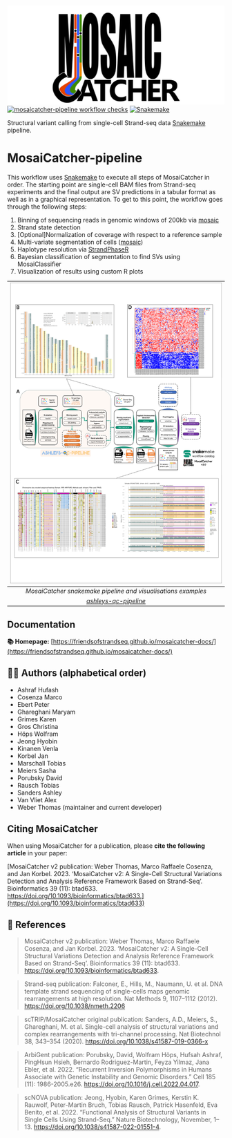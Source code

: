 ![MosaiCatcher](docs/images/mosaic_logo.png)
[![mosaicatcher-pipeline workflow checks](https://github.com/friendsofstrandseq/mosaicatcher-pipeline/actions/workflows/main.yaml/badge.svg)](https://github.com/friendsofstrandseq/mosaicatcher-pipeline/actions/workflows/main.yaml)
[![Snakemake](https://img.shields.io/badge/sna.0-brightgreen.svg)](https://snakemake.github.io)

Structural variant calling from single-cell Strand-seq data [Snakemake](https://github.com/snakemake/snakemake) pipeline.

# MosaiCatcher-pipeline

This workflow uses [Snakemake](https://github.com/snakemake/snakemake) to
execute all steps of MosaiCatcher in order. The starting point are single-cell
BAM files from Strand-seq experiments and the final output are SV predictions in
a tabular format as well as in a graphical representation. To get to this point,
the workflow goes through the following steps:

1. Binning of sequencing reads in genomic windows of 200kb via [mosaic](https://github.com/friendsofstrandseq/mosaicatcher)
2. Strand state detection
3. [Optional]Normalization of coverage with respect to a reference sample
4. Multi-variate segmentation of cells ([mosaic](https://github.com/friendsofstrandseq/mosaicatcher))
5. Haplotype resolution via [StrandPhaseR](https://github.com/daewoooo/StrandPhaseR)
6. Bayesian classification of segmentation to find SVs using MosaiClassifier
7. Visualization of results using custom R plots

|                    ![summary](docs/images/figure_pipeline.png)                     |
| :--------------------------------------------------------------------------------: |
|           _MosaiCatcher snakemake pipeline and visualisations examples_            |
| _[ashleys-qc-pipeline](https://github.com/friendsofstrandseq/ashleys-qc-pipeline)_ |

## Documentation

**📚 Homepage:** [https://friendsofstrandseq.github.io/mosaicatcher-docs/](https://friendsofstrandseq.github.io/mosaicatcher-docs/)

## 💂‍♂️ Authors (alphabetical order)

- Ashraf Hufash
- Cosenza Marco
- Ebert Peter
- Ghareghani Maryam
- Grimes Karen
- Gros Christina
- Höps Wolfram
- Jeong Hyobin
- Kinanen Venla
- Korbel Jan
- Marschall Tobias
- Meiers Sasha
- Porubsky David
- Rausch Tobias
- Sanders Ashley
- Van Vliet Alex
- Weber Thomas (maintainer and current developer)

## Citing MosaiCatcher

When using MosaiCatcher for a publication, please **cite the following article** in your paper:

[MosaiCatcher v2 publication: Weber Thomas, Marco Raffaele Cosenza, and Jan Korbel. 2023. ‘MosaiCatcher v2: A Single-Cell Structural Variations Detection and Analysis Reference Framework Based on Strand-Seq’. Bioinformatics 39 (11): btad633. https://doi.org/10.1093/bioinformatics/btad633.](https://doi.org/10.1093/bioinformatics/btad633)

## 📕 References

> MosaiCatcher v2 publication: Weber Thomas, Marco Raffaele Cosenza, and Jan Korbel. 2023. ‘MosaiCatcher v2: A Single-Cell Structural Variations Detection and Analysis Reference Framework Based on Strand-Seq’. Bioinformatics 39 (11): btad633. https://doi.org/10.1093/bioinformatics/btad633.

> Strand-seq publication: Falconer, E., Hills, M., Naumann, U. et al. DNA template strand sequencing of single-cells maps genomic rearrangements at high resolution. Nat Methods 9, 1107–1112 (2012). https://doi.org/10.1038/nmeth.2206

> scTRIP/MosaiCatcher original publication: Sanders, A.D., Meiers, S., Ghareghani, M. et al. Single-cell analysis of structural variations and complex rearrangements with tri-channel processing. Nat Biotechnol 38, 343–354 (2020). https://doi.org/10.1038/s41587-019-0366-x

> ArbiGent publication: Porubsky, David, Wolfram Höps, Hufsah Ashraf, PingHsun Hsieh, Bernardo Rodriguez-Martin, Feyza Yilmaz, Jana Ebler, et al. 2022. “Recurrent Inversion Polymorphisms in Humans Associate with Genetic Instability and Genomic Disorders.” Cell 185 (11): 1986-2005.e26. https://doi.org/10.1016/j.cell.2022.04.017.

> scNOVA publication: Jeong, Hyobin, Karen Grimes, Kerstin K. Rauwolf, Peter-Martin Bruch, Tobias Rausch, Patrick Hasenfeld, Eva Benito, et al. 2022. “Functional Analysis of Structural Variants in Single Cells Using Strand-Seq.” Nature Biotechnology, November, 1–13. https://doi.org/10.1038/s41587-022-01551-4.
